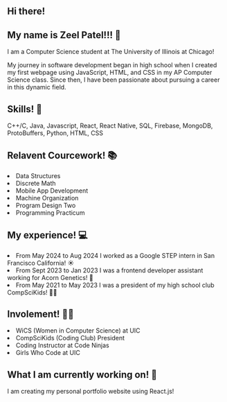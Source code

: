 ## Hi there!
## My name is Zeel Patel!!! 👋
<p> I am a Computer Science student at The University of Illinois at Chicago!</p>

<p> My journey in software development began in high school when I created my first webpage using JavaScript, HTML, and CSS in my AP Computer Science class. Since then, I have been passionate about pursuing a career in this dynamic field.</p>

## Skills! 💪
<p>C++/C, Java, Javascript, React, React Native, SQL, Firebase, MongoDB, ProtoBuffers, Python, HTML, CSS</p>

## Relavent Courcework! 📚
<li> Data Structures
<li> Discrete Math
<li> Mobile App Development
<li> Machine Organization
<li> Program Design Two
<li> Programming Practicum
  
## My experience! 💻
<li> From May 2024 to Aug 2024 I worked as a Google STEP intern in San Francisco California! ☀️</li>
<li> From Sept 2023 to Jan 2023 I was a frontend developer assistant working for Acorn Genetics! 🧬</li>
<li> From May 2021 to May 2023 I was a president of my high school club CompSciKids! 👩‍🏫</li>

## Involement! 👩‍💼
<li> WiCS (Women in Computer Science) at UIC
<li> CompSciKids (Coding Club) President 
<li> Coding Instructor at Code Ninjas
<li> Girls Who Code at UIC

## What I am currently working on! 🤔
<p>I am creating my personal portfolio website using React.js!</p>

<!--
**ZeelPatel1024/ZeelPatel1024** is a ✨ _special_ ✨ repository because its `README.md` (this file) appears on your GitHub profile.

Here are some ideas to get you started:

- 🔭 I’m currently working on ...
- 🌱 I’m currently learning ...
- 👯 I’m looking to collaborate on ...
- 🤔 I’m looking for help with ...
- 💬 Ask me about ...
- 📫 How to reach me: ...
- 😄 Pronouns: ...
- ⚡ Fun fact: ...
-->
